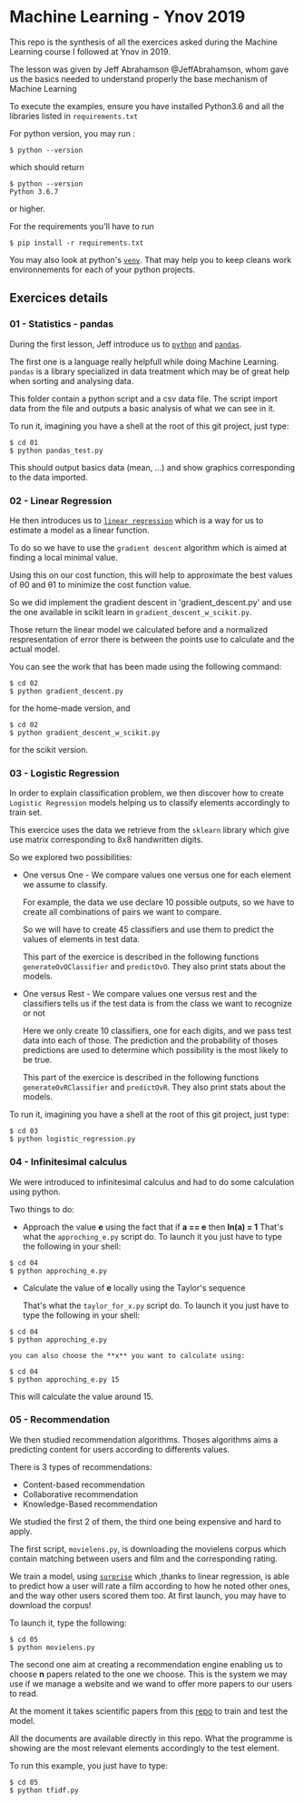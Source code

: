 # Machine Learning - Ynov 2019

This repo is the synthesis of all the exercices asked during the Machine Learning course I followed at Ynov in 2019.

The lesson was given by Jeff Abrahamson @JeffAbrahamson, whom gave us the basics needed to understand properly the base mechanism of Machine Learning


To execute the examples, ensure you have installed Python3.6 and all the libraries listed in `requirements.txt`

For python version, you may run :

```console
$ python --version
```

which should return

```console
$ python --version
Python 3.6.7
```
or higher.

For the requirements you'll have to run 

```console
$ pip install -r requirements.txt
```
You may also look at python's [`venv`](https://docs.python.org/3/library/venv.html). That may help you to keep cleans work environnements for each of your python projects.

## Exercices details

### 01 - Statistics - pandas

During the first lesson, Jeff introduce us to [`python`](https://www.python.org/) and [`pandas`](https://pandas.pydata.org/). 

The first one is a language really helpfull while doing Machine Learning. `pandas` is a library specialized in data treatment which may be of great help when sorting and analysing data.

This folder contain a python script and a csv data file. The script import data from the file and outputs a basic analysis of what we can see in it.

To run it, imagining you have a shell at the root of this git project, just type:

```console
$ cd 01
$ python pandas_test.py
```

This should output basics data (mean, ...) and show graphics corresponding to the data imported.

### 02 - Linear Regression

He then introduces us to [`linear regression`](https://en.wikipedia.org/wiki/Linear_regression) which is a way for us to estimate a model as a linear function.

To do so we have to use the `gradient descent` algorithm which is aimed at finding a local minimal value.

Using this on our cost function, this will help to approximate the best values of θ0 and θ1 to minimize the cost function value.

So we did implement the gradient descent in 'gradient_descent.py' and use the one available in scikit learn in `gradient_descent_w_scikit.py`.

Those return the linear model we calculated before and a normalized respresentation of error there is between the points use to calculate and the actual model.

You can see the work that has been made using the following command:

```console
$ cd 02
$ python gradient_descent.py
```

for the home-made version, and

```console
$ cd 02
$ python gradient_descent_w_scikit.py
```

for the scikit version.

### 03 - Logistic Regression

In order to explain classification problem, we then discover how to create `Logistic Regression` models helping us to classify elements accordingly to train set.

This exercice uses the data we retrieve from the `sklearn` library which give use matrix corresponding to 8x8 handwritten digits.

So we explored two possibilities:
* One versus One - We compare values one versus one for each element we assume to classify.
    
    For example, the data we use declare 10 possible outputs, so we have to create all combinations of pairs we want to compare.

    So we will have to create 45 classifiers and use them to predict the values of elements in test data.

    This part of the exercice is described in the following functions `generateOvOClassifier` and `predictOvO`. They also print stats about the models.

* One versus Rest - We compare values one versus rest and the classifiers tells us if the test data is from the class we want to recognize or not

    Here we only create 10 classifiers, one for each digits, and we pass test data into each of those. The prediction and the probability of thoses predictions are used to determine which possibility is the most likely to be true.

    This part of the exercice is described in the following functions `generateOvRClassifier` and `predictOvR`. They also print stats about the models.

To run it, imagining you have a shell at the root of this git project, just type:

```console
$ cd 03
$ python logistic_regression.py
```


### 04 - Infinitesimal calculus

We were introduced to infinitesimal calculus and had to do some calculation using python.


Two things to do:
* Approach the value **e** using the fact that if **a == e** then **ln(a) = 1**
    That's what the `approching_e.py` script do.
    To launch it you just have to type the following in your shell:
    
```console
$ cd 04
$ python approching_e.py
```

* Calculate the value of **e** locally using the Taylor's sequence

    That's what the `taylor_for_x.py` script do.
    To launch it you just have to type the following in your shell:
    
```console
$ cd 04
$ python approching_e.py
```

    you can also choose the **x** you want to calculate using:

```console
$ cd 04
$ python approching_e.py 15
```
This will calculate the value around 15.

### 05 - Recommendation

We then studied recommendation algorithms. Thoses algorithms aims a predicting content for users according to differents values.

There is 3 types of recommendations:

* Content-based recommendation
* Collaborative recommendation
* Knowledge-Based recommendation

We studied the first 2 of them, the third one being expensive and hard to apply.

The first script, `movielens.py`, is downloading the movielens corpus which contain matching between users and film and the corresponding rating.

We train a model, using [`surprise`](http://surpriselib.com/) which ,thanks to linear regression, is able to predict how a user will rate a film according to how he noted other ones, and the way other users scored them too. At first launch, you may have to download the corpus!

To launch it, type the following:

```console
$ cd 05
$ python movielens.py
```

The second one aim at creating a recommendation engine enabling us to choose **n** papers related to the one we choose. This is the system we may use if we manage a website and we wand to offer more papers to our users to read.

At the moment it takes scientific papers from this [repo](https://github.com/elsevierlabs/OA-STM-Corpus) to train and test the model.

All the documents are available directly in this repo. What the programme is showing are the most relevant elements accordingly to the test element.

To run this example, you just have to type:

```console
$ cd 05
$ python tfidf.py
```
